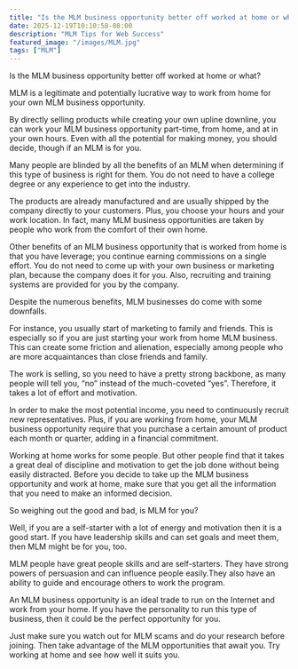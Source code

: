```yaml
---
title: "Is the MLM business opportunity better off worked at home or what?"
date: 2025-12-19T10:10:58-08:00
description: "MLM Tips for Web Success"
featured_image: "/images/MLM.jpg"
tags: ["MLM"]
---
```


Is the MLM business opportunity better off worked at home or what?


MLM is a legitimate and potentially lucrative way to work from home for your own MLM business opportunity.  

By directly selling products while creating your own upline downline, you can work your MLM business opportunity part-time, from home, and at in your own hours.  Even with all the potential for making money, you should decide, though if an MLM is for you.

Many people are blinded by all the benefits of an MLM when determining if this type of business is right for them.  You do not need to have a college degree or any experience to get into the industry.  

The products are already manufactured and are usually shipped by the company directly to your customers.  Plus, you choose your hours and your work location.  In fact, many MLM business opportunities are taken by people who work from the comfort of their own home.

Other benefits of an MLM business opportunity that is worked from home is that you have leverage; you continue earning commissions on a single effort.  You do not need to come up with your own business or marketing plan, because the company does it for you.  Also, recruiting and training systems are provided for you by the company.

Despite the numerous benefits, MLM businesses do come with some downfalls. 
 
For instance, you usually start of marketing to family and friends. This is especially so if you are just starting your work from home MLM business. This can create some friction and alienation, especially among people who are more acquaintances than close friends and family. 
 
The work is selling, so you need to have a pretty strong backbone, as many people will tell you, “no” instead of the much-coveted “yes”.  Therefore, it takes a lot of effort and motivation. 
 
In order to make the most potential income, you need to continuously recruit new representatives.  Plus, if you are working from home, your MLM business opportunity require that you purchase a certain amount of product each month or quarter, adding in a financial commitment.

Working at home works for some people. But other people find that it takes a great deal of discipline and motivation to get the job done without being easily distracted. Before you decide to take up the MLM business opportunity and work at home, make sure that you get all the information that you need to make an informed decision.

So weighing out the good and bad, is MLM for you? 

Well, if you are a self-starter with a lot of energy and motivation then it is a good start. If you have leadership skills and can set goals and meet them, then MLM might be for you, too.
  
MLM people have great people skills and are self-starters.  They have strong powers of persuasion and can influence people easily.They also have an ability to guide and encourage others to work the program.  

An MLM business opportunity is an ideal trade to run on the Internet and work from your home.  If you have the personality to run this type of business, then it could be the perfect opportunity for you.  

Just make sure you watch out for MLM scams and do your research before joining.  Then take advantage of the MLM opportunities that await you. Try working at home and see how well it suits you.

